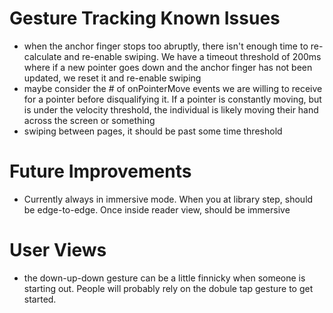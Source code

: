 # Gesture Tracking Known Issues
- when the anchor finger stops too abruptly, there isn't enough time to re-calculate and re-enable swiping. We have a timeout threshold of 200ms where if a new pointer goes down and the anchor finger has not been updated, we reset it and re-enable swiping
- maybe consider the # of onPointerMove events we are willing to receive for a pointer before disqualifying it. If a pointer is constantly moving, but is under the velocity threshold, the individual is likely moving their hand across the screen or something
- swiping between pages, it should be past some time threshold 

# Future Improvements
- Currently always in immersive mode. When you at library step, should be edge-to-edge. Once inside reader view, should be immersive


# User Views
- the down-up-down gesture can be a little finnicky when someone is starting out. People will probably rely on the dobule tap gesture to get started. 